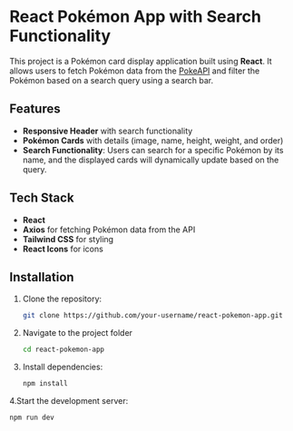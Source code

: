 # React Pokémon App with Search Functionality

This project is a Pokémon card display application built using **React**. It allows users to fetch Pokémon data from the [PokeAPI](https://pokeapi.co/) and filter the Pokémon based on a search query using a search bar.

## Features

- **Responsive Header** with search functionality
- **Pokémon Cards** with details (image, name, height, weight, and order)
- **Search Functionality**: Users can search for a specific Pokémon by its name, and the displayed cards will dynamically update based on the query.

## Tech Stack

- **React**
- **Axios** for fetching Pokémon data from the API
- **Tailwind CSS** for styling
- **React Icons** for icons

## Installation

1. Clone the repository:
   ```bash
   git clone https://github.com/your-username/react-pokemon-app.git
   ```
2. Navigate to the project folder

   ```bash
   cd react-pokemon-app
   ```
3. Install dependencies:

   ```bash
   npm install
   ```
4.Start the development server:

  ```bash
  npm run dev
   ```




   
